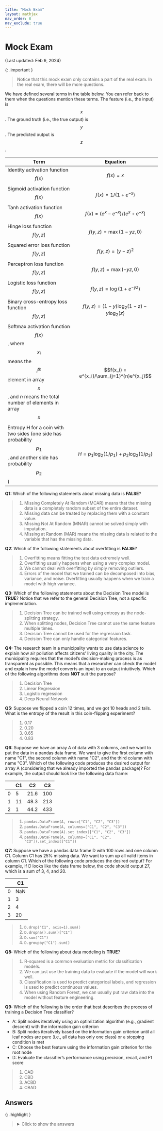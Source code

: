 ```yaml
---
title: "Mock Exam"
layout: mathjax
nav_order: 0
nav_exclude: true
---
```


# Mock Exam

(Last updated: Feb 9, 2024)

{: .important }
> Notice that this mock exam only contains a part of the real exam. In the real exam, there will be more questions.

We have defined several terms in the table below. You can refer back to them when the questions mention these terms. The feature (i.e., the input) is $$x$$. The ground truth (i.e., the true output) is $$y$$. The predicted output is $$z$$.

| Term | Equation |
|----|--------|
| Identity activation function $$f(x)$$ | $$f(x)=x$$ |
| Sigmoid activation function $$f(x)$$ | $$f(x)=1/(1+e^{-x})$$ |
| Tanh activation function $$f(x)$$ | $$f(x)=(e^{x}-e^{-x})/(e^{x}+e^{-x})$$ |
| Hinge loss function $$f(y,z)$$ | $$f(y,z)=\max(1-yz,0)$$ |
| Squared error loss function $$f(y,z)$$ | $$f(y,z)=(y-z)^2$$ |
| Perceptron loss function $$f(y,z)$$ | $$f(y,z)=\max(-yz,0)$$ |
| Logistic loss function $$f(y,z)$$ | $$f(y,z)=\log(1+e^{-yz})$$ |
| Binary cross-entropy loss function $$f(y,z)$$ | $$f(y,z)=(1-y)\log_{2}(1-z)-y\log_{2}(z)$$ |
| Softmax activation function $$f(x)$$, where $$x_i$$ means the $$i^{th}$$ element in array $$x$$, and $n$ means the total number of elements in array $$x$$ | $$f(x_i) = e^{x_i}/\sum_{j=1}^{n}e^{x_j}$$ |
| Entropy H for a coin with two sides (one side has probability $$p_{1}$$, and another side has probability $$p_{2}$$) | $$H = p_{1}\log_{2}(1/p_{1}) + p_{2}\log_{2}(1/p_{2})$$ |

**Q1:** Which of the following statements about missing data is **FALSE**?
> 1. Missing Completely At Random (MCAR) means that the missing data is a completely random subset of the entire dataset.
> 2. Missing data can be treated by replacing them with a constant value.
> 3. Missing Not At Random (MNAR) cannot be solved simply with imputation.
> 4. Missing at Random (MAR) means the missing data is related to the variable that has the missing data.

**Q2:** Which of the following statements about overfitting is **FALSE**?
> 1. Overfitting means fitting the test data extremely well.
> 2. Overfitting usually happens when using a very complex model.
> 3. We cannot deal with overfitting by simply removing outliers.
> 4. Errors of the model that we trained can be decomposed into bias, variance, and noise. Overfitting usually happens when we train a model with high variance.

**Q3:** Which of the following statements about the Decision Tree model is **TRUE**? Notice that we refer to the general Decision Tree, not a specific implementation.
> 1. Decision Tree can be trained well using entropy as the node-splitting strategy.
> 2. When splitting nodes, Decision Tree cannot use the same feature multiple times.
> 3. Decision Tree cannot be used for the regression task.
> 4. Decision Tree can only handle categorical features.

**Q4:** The research team in a municipality wants to use data science to explain how air pollution affects citizens’ living quality in the city. The municipality requires that the model’s decision-making process is as transparent as possible. This means that a researcher can check the model and explain how the model converts an input to an output intuitively. Which of the following algorithms does **NOT** suit the purpose?
> 1. Decision Tree
> 2. Linear Regression
> 3. Logistic regression
> 4. Deep Neural Network

**Q5:** Suppose we flipped a coin 12 times, and we got 10 heads and 2 tails. What is the entropy of the result in this coin-flipping experiment?
> 1. 0.17
> 2. 0.20
> 3. 0.65
> 4. 0.83

**Q6:** Suppose we have an array A of data with 3 columns, and we want to put the data in a pandas data frame. We want to give the first column with name "C1", the second column with name "C2", and the third column with name "C3". Which of the following code produces the desired output for array A (considering that we already imported the pandas package)? For example, the output should look like the following data frame:

|  | C1 | C2 | C3 |
|---|---|---|---|
| 0 | 5 | 21.6 | 100 |
| 1 | 11 | 48.3 | 213 |
| 2 | 1 | 44.2 | 433 |

> 1. `pandas.DataFrame(A, rows=["C1", "C2", "C3"])`
> 2. `pandas.DataFrame(A, columns=["C1", "C2", "C3"])`
> 3. `pandas.DataFrame(A).set_index(["C1", "C2", "C3"])`
> 4. `pandas.DataFrame(A, columns=["C1", "C2", "C3"]).set_index(["C1"])`

**Q7:** Suppose we have a pandas data frame D with 100 rows and one column C1. Column C1 has 25% missing data. We want to sum up all valid items in column C1. Which of the following code produces the desired output? For example, if D looks like the data frame below, the code should output 27, which is a sum of 3, 4, and 20.

|  | C1 |
|---|---|
| 0 | NaN |
| 1 | 3 |
| 2 | 4 |
| 3 | 20 |

> 1. `D.drop("C1", axis=1).sum()`
> 2. `D.dropna().sum()["C1"]`
> 3. `D.sum("C1")`
> 4. `D.groupby("C1").sum()`

**Q8:** Which of the following about data modeling is **TRUE**?
> 1. R-squared is a common evaluation metric for classification models.
> 2. We can just use the training data to evaluate if the model will work well.
> 3. Classification is used to predict categorical labels, and regression is used to predict continuous values.
> 4. When using Random Forest, we can usually put raw data into the model without feature engineering.

**Q9:** Which of the following is the order that best describes the process of training a Decision Tree classifier?
- A: Split nodes iteratively using an optimization algorithm (e.g., gradient descent) with the information gain criterion
- B: Split nodes iteratively based on the information gain criterion until all leaf nodes are pure (i.e., all data has only one class) or a stopping condition is met
- C: Choose the best feature using the information gain criterion for the root node
- D: Evaluate the classifier’s performance using precision, recall, and F1 score

> 1. CAD
> 2. CBD
> 3. ACBD
> 4. CBAD

## Answers

{: .highlight }
> <details>
> <summary>Click to show the answers</summary>
>
> - Q1: 4<br>
> - Q2: 1<br>
> - Q3: 1<br>
> - Q4: 4<br>
> - Q5: 3<br>
> - Q6: 2<br>
> - Q7: 2<br>
> - Q8: 3<br>
> - Q9: 2
> </details>
